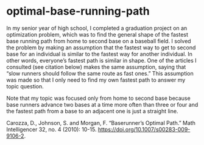 # optimal-base-running-path
In my senior year of high school, I completed a graduation project on an optimization problem, which was to find the general shape of the fastest base running path from home to second base on a baseball field. I solved the problem by making an assumption that the fastest way to get to second base for an individual is similar to the fastest way for another individual. In other words, everyone’s fastest path is similar in shape. One of the articles I consulted (see citation below) makes the same assumption, saying that “slow runners should follow the same route as fast ones.” This assumption was made so that I only need to find my own fastest path to answer my topic question.

Note that my topic was focused only from home to second base because base runners advance two bases at a time more often than three or four and the fastest path from a base to an adjacent one is just a straight line.

Carozza, D., Johnson, S. and Morgan, F. “Baserunner’s Optimal Path.” Math Intelligencer 32, no. 4 (2010): 10-15. https://doi.org/10.1007/s00283-009-9106-2.
